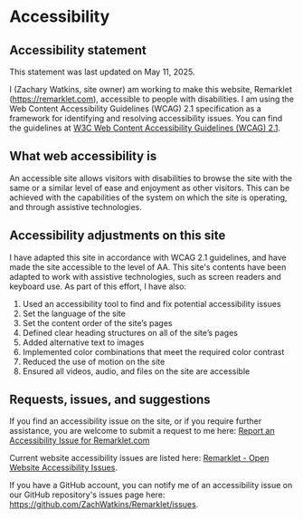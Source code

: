 # Accessibility

## Accessibility statement

This statement was last updated on May 11, 2025.

I (Zachary Watkins, site owner) am working to make this website, Remarklet (https://remarklet.com), accessible to people with disabilities. I am using the Web Content Accessibility Guidelines (WCAG) 2.1 specification as a framework for identifying and resolving accessibility issues. You can find the guidelines at [W3C Web Content Accessibility Guidelines (WCAG) 2.1](https://www.w3.org/TR/WCAG21/).

## What web accessibility is

An accessible site allows visitors with disabilities to browse the site with the same or a similar level of ease and enjoyment as other visitors. This can be achieved with the capabilities of the system on which the site is operating, and through assistive technologies.

## Accessibility adjustments on this site

I have adapted this site in accordance with WCAG 2.1 guidelines, and have made the site accessible to the level of AA. This site's contents have been adapted to work with assistive technologies, such as screen readers and keyboard use. As part of this effort, I have also:

1. Used an accessibility tool to find and fix potential accessibility issues
2. Set the language of the site
3. Set the content order of the site’s pages
4. Defined clear heading structures on all of the site’s pages
5. Added alternative text to images
6. Implemented color combinations that meet the required color contrast
7. Reduced the use of motion on the site
8. Ensured all videos, audio, and files on the site are accessible

## Requests, issues, and suggestions

If you find an accessibility issue on the site, or if you require further assistance, you are welcome to
submit a request to me here: [Report an Accessibility Issue for Remarklet.com](https://docs.google.com/forms/d/e/1FAIpQLSeGsbrKXqcp-f5tq-0nUnrgZATgGCt7CM2fedJAEUjfFlGeUg/viewform?usp=dialog)

Current website accessibility issues are listed here: [Remarklet - Open Website Accessibility Issues](https://github.com/ZachWatkins/Remarklet/issues?q=is%3Aissue%20state%3Aopen%20is%3Awebsite-accessibility).

If you have a GitHub account, you can notify me of an accessibility issue on our GitHub repository's issues page here: https://github.com/ZachWatkins/Remarklet/issues.
